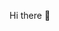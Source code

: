 Hi there 👋

<!--
**andreichernyshov/andreichernyshov** is a ✨ _special_ ✨ repository because its `README.md` (this file) appears on your GitHub profile.

Here are some ideas to get you started:

- 🔭 I’m currently working on ... restore and upgrade old computers (series P4 or AMD2000...) or unblock (BIOS, BIOS util for EFI master keys, backdors etc...). Working on myself...
- 🌱 I’m currently learning ... Python 3!!! sometimes C#;
also I am using Microsoft Lerning to get sertification in Azure services (role: AI-developer, ML, DataScientist, DevOps);
But for now my mainstream is: Stack of technologies for back-end web-dev as Python3(Django framework)+GIT+SQL+Docker+AWS(Azure aswell);
Some-times Stack of technologies for front-end web-dev HTTP+CSS+JS.
- 👯 I’m looking to collaborate on ... wright now I can't answear on this question... unfortionaly ((
- 💬 Ask me about ... how does yor PC or NoteBook works (what happends when you click on power button, step by step and no matter wich OS does installed).
- 📫 How to reach me: ... https://t.me/Personal_streight_contact (@Personal_streight_contact).
- ⚡ Fun fact: ... I working on Win7 but use it like Linux sytem thrue PowerShell, and BASH offcourse... But in special cases use VM, only with on Debian pkgs, as Kali 2020.3.
